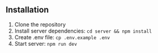## Installation

1. Clone the repository
2. Install server dependencies: `cd server && npm install`
3. Create .env file: `cp .env.example .env`
4. Start server: `npm run dev`

